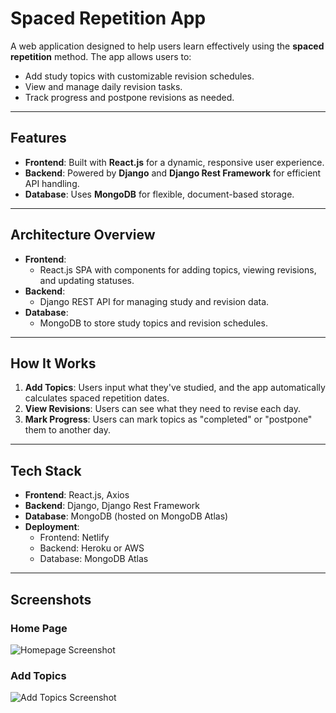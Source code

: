 # Spaced Repetition App

A web application designed to help users learn effectively using the **spaced repetition** method. The app allows users to:
- Add study topics with customizable revision schedules.
- View and manage daily revision tasks.
- Track progress and postpone revisions as needed.

---

## **Features**

- **Frontend**: Built with **React.js** for a dynamic, responsive user experience.
- **Backend**: Powered by **Django** and **Django Rest Framework** for efficient API handling.
- **Database**: Uses **MongoDB** for flexible, document-based storage.

---

## **Architecture Overview**

- **Frontend**: 
  - React.js SPA with components for adding topics, viewing revisions, and updating statuses.
- **Backend**:
  - Django REST API for managing study and revision data.
- **Database**:
  - MongoDB to store study topics and revision schedules.

---

## **How It Works**

1. **Add Topics**: Users input what they've studied, and the app automatically calculates spaced repetition dates.
2. **View Revisions**: Users can see what they need to revise each day.
3. **Mark Progress**: Users can mark topics as "completed" or "postpone" them to another day.

---

## **Tech Stack**

- **Frontend**: React.js, Axios
- **Backend**: Django, Django Rest Framework
- **Database**: MongoDB (hosted on MongoDB Atlas)
- **Deployment**:
  - Frontend: Netlify
  - Backend: Heroku or AWS
  - Database: MongoDB Atlas

---

## **Screenshots**

### Home Page
![Homepage Screenshot](https://via.placeholder.com/800x400)

### Add Topics
![Add Topics Screenshot](https://via.placeholder.com/800x400)

